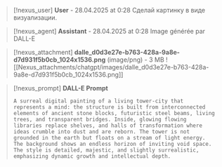 >[!nexus_user] **User** - 28.04.2025 at 0:28
> Сделай картинку в виде визуализации.
<!-- UID: bbb21402-29c7-4094-8b96-18e7d3c55e1c -->




>[!nexus_agent] **Assistant** - 28.04.2025 at 0:28
> Image générée par DALL-E

>[!nexus_attachment] **dalle_d0d3e27e-b763-428a-9a8e-d7d931f5b0cb_1024x1536.png** (image/png) - 3 MB
> ![[Nexus_attachments/chatgpt/images/dalle_d0d3e27e-b763-428a-9a8e-d7d931f5b0cb_1024x1536.png]]

>[!nexus_prompt] **DALL-E Prompt**
> ```
> A surreal digital painting of a living tower-city that represents a mind: the structure is built from interconnected elements of ancient stone blocks, futuristic steel beams, living trees, and transparent bridges. Inside, glowing flowing libraries replace shelves, and halls of transformation where ideas crumble into dust and are reborn. The tower is not grounded in the earth but floats on a stream of light energy. The background shows an endless horizon of inviting void space. The style is detailed, majestic, and slightly surrealistic, emphasizing dynamic growth and intellectual depth.
> ```
<!-- UID: 8e48d24e-2092-478e-af6b-5a237f518a2a -->